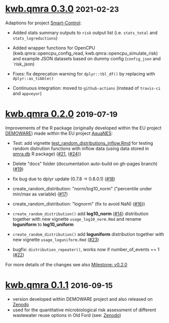 # [kwb.qmra 0.3.0](https://github.com/KWB-R/kwb.qmra/releases/tag/v0.3.0) <small>2021-02-23</small>

Adaptions for project [Smart-Control](https://www.kompetenz-wasser.de/en/project/smart-control/):

* Added stats summary outputs to `risk` output list (i.e. `stats_total` and 
`stats_logreductions`)

* Added wrapper functions for OpenCPU (kwb.qmra::opencpu_config_read, 
kwb.qmra::opencpu_simulate_risk) and example JSON datasets based on dummy config
(`config_json` and `risk_json)

* Fixes: fix deprecation warning for `dplyr::tbl_df()` by replacing with 
`dplyr::as_tibble()`

* Continuous integration: moved to `github-actions` (instead of `travis-ci` and 
`appveyor`)

# [kwb.qmra 0.2.0](https://github.com/KWB-R/kwb.qmra/releases/tag/v0.2.0) <small>2019-07-19</small>

Improvements of the R package (originally developed within the EU project [DEMOWARE](http://www.demoware.eu/en))
made within the EU project [AquaNES](http://www.aquanes-h2020.eu): 

* Test: add vignette [test_random_distributions_inflow.Rmd](https://github.com/KWB-R/kwb.qmra/blob/master/vignettes/test_random_distributions_inflow.Rmd) for testing random distrution functions with inflow data (using data stored in 
[qmra.db](https://github.com/kwb-r/qmra.db) R package) ([#21](https://github.com/KWB-R/kwb.qmra/issues/21), 
([#24](https://github.com/KWB-R/kwb.qmra/issues/24))) 

* Delete "docs" folder (documentation auto-build on gh-pages branch) ([#19](https://github.com/KWB-R/kwb.qmra/issues/19))

* fix bug due to dplyr update (0.7.8 -> 0.8.0.1) ([#18](https://github.com/KWB-R/kwb.qmra/issues/18)) 

* create_random_distribution: "norm/log10_norm" ("percentile under min/max as variable) 
([#17](https://github.com/KWB-R/kwb.qmra/issues/17))

* create_random_distribution: "lognorm" (fix to avoid NaN) ([#16](https://github.com/KWB-R/kwb.qmra/issues/16)))

* `create_random_distribution()` add **log10_norm** ([#14](https://github.com/KWB-R/kwb.qmra/issues/14)) distribution together with new vignette `usage_log10_norm.Rmd` and rename **loguniform** to **log10_uniform**

* `create_random_distribution()` add  **loguniform** distribution together with new vignette `usage_loguniform.Rmd` ([#23](https://github.com/KWB-R/kwb.qmra/issues/23))

* bugfix: `distribution_repeater()`, works now if number_of_events == 1 ([#22](https://github.com/KWB-R/kwb.qmra/issues/22))

For more details of the changes see also [Milestone: v0.2.0](https://github.com/KWB-R/kwb.qmra/milestone/5) 

# [kwb.qmra 0.1.1](https://github.com/KWB-R/kwb.qmra/releases/tag/v.0.1.1) <small>2016-09-15</small>

* version developed within DEMOWARE project and also released on [Zenodo](https://zenodo.org/record/154111) 
* used for the quantitative microbiological risk assessment of different wastewater reuse options in Old Ford (see: [Zenodo](https://doi.org/10.5281/zenodo.159527))
